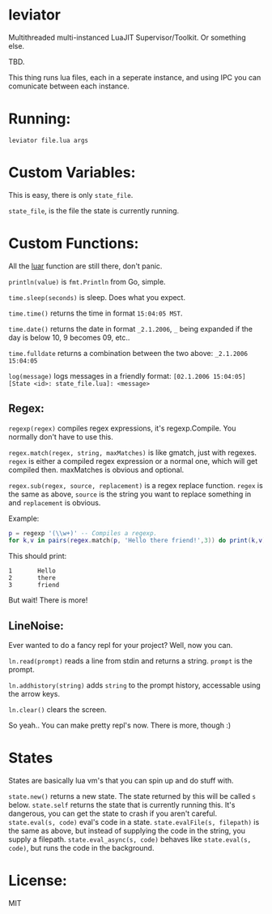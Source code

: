 # leviator
Multithreaded multi-instanced LuaJIT Supervisor/Toolkit. Or something else.

TBD.

This thing runs lua files, each in a seperate instance, and using IPC you can comunicate between each instance.

# Running:
`leviator file.lua args`

# Custom Variables:
This is easy, there is only `state_file`. 

`state_file`, is the file the state is currently running.

# Custom Functions:
All the [luar](https://github.com/vifino/luar) function are still there, don't panic.

`println(value)` is `fmt.Println` from Go, simple.

`time.sleep(seconds)` is sleep. Does what you expect.

`time.time()` returns the time in format `15:04:05 MST`.

`time.date()` returns the date in format `_2.1.2006`, `_` being expanded if the day is below 10, 9 becomes 09, etc..

`time.fulldate` returns a combination between the two above: `_2.1.2006 15:04:05`

`log(message)` logs messages in a friendly format: `[02.1.2006 15:04:05] [State <id>: state_file.lua]: <message>`

## Regex:

`regexp(regex)` compiles regex expressions, it's regexp.Compile. You normally don't have to use this.

`regex.match(regex, string, maxMatches)` is like gmatch, just with regexes. `regex` is either a compiled regex expression or a normal one, which will get compiled then. maxMatches is obvious and optional.

`regex.sub(regex, source, replacement)` is a regex replace function. `regex` is the same as above, `source` is the string you want to replace something in and `replacement` is obvious.

Example:


```lua
p = regexp '(\\w+)' -- Compiles a regexp.
for k,v in pairs(regex.match(p, 'Hello there friend!',3)) do print(k,v) end
```
This should print:
```
1       Hello
2       there
3       friend
```

But wait! There is more!

## LineNoise:
Ever wanted to do a fancy repl for your project? Well, now you can.

`ln.read(prompt)` reads a line from stdin and returns a string. `prompt` is the prompt.

`ln.addhistory(string)` adds `string` to the prompt history, accessable using the arrow keys.

`ln.clear()` clears the screen.

So yeah.. You can make pretty repl's now.
There is more, though :)

# States
States are basically lua vm's that you can spin up and do stuff with.

`state.new()` returns a new state. The state returned by this will be called `s` below.
`state.self` returns the state that is currently running this. It's dangerous, you can get the state to crash if you aren't careful.
`state.eval(s, code)` eval's code in a state.
`state.evalFile(s, filepath)` is the same as above, but instead of supplying the code in the string, you supply a filepath.
`state.eval_async(s, code)` behaves like `state.eval(s, code)`, but runs the code in the background.


# License:
MIT
